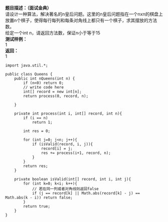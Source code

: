 **题目描述：（面试金典）**<br />请设计一种算法，解决著名的n皇后问题。这里的n皇后问题指在一个nxn的棋盘上放置n个棋子，使得每行每列和每条对角线上都只有一个棋子，求其摆放的方法数。<br />给定一个int n，请返回方法数，保证n小于等于15<br />**测试样例：**<br />1<br />**返回：**<br />1

```
import java.util.*;
 
public class Queens {
    public int nQueens(int n) {
        if (n<0) return 0;
        // write code here
        int[] record = new int[n];
        return process(0, record, n);
         
    }
     
    private int process(int i, int[] record, int n){
        if (i == n)
            return 1;
         
        int res = 0;
         
        for (int j=0; j<n; j++){
            if (isValid(record, i, j)){
                record[i] = j;
                res += process(i+1, record, n);
            }
        }
        return res;
    }
     
    private boolean isValid(int[] record, int i, int j){
        for (int k=0; k<i; k++){
            // 若在同一列或者对角线则返回false
            if (j == record[k] || Math.abs(record[k] - j) == Math.abs(k - i)) return false;
        }
        return true;
    }
}
```
